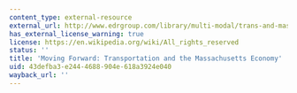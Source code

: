 ```yaml
---
content_type: external-resource
external_url: http://www.edrgroup.com/library/multi-modal/trans-and-mass-economy.html
has_external_license_warning: true
license: https://en.wikipedia.org/wiki/All_rights_reserved
status: ''
title: 'Moving Forward: Transportation and the Massachusetts Economy'
uid: 43defba3-e244-4688-904e-618a3924e040
wayback_url: ''
---
```


